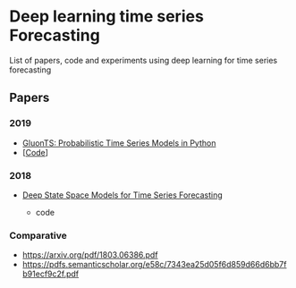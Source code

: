 # Deep learning time series Forecasting
List of papers, code and experiments using deep learning for time series forecasting

## Papers

### 2019

- [GluonTS: Probabilistic Time Series Models in Python](https://arxiv.org/abs/1906.05264)
 - [[Code](https://gluon-ts.mxnet.io)]

### 2018 

- [Deep State Space Models for Time Series Forecasting](https://papers.nips.cc/paper/8004-deep-state-space-models-for-time-series-forecasting.pdf)
  
  - code
  
### Comparative

- https://arxiv.org/pdf/1803.06386.pdf
- https://pdfs.semanticscholar.org/e58c/7343ea25d05f6d859d66d6bb7fb91ecf9c2f.pdf
